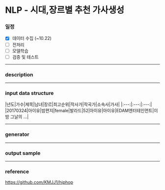 # NLP - 시대,장르별 추천 가사생성


### 일정

 - [x] 데이터 수집 (~10.22)
 - [ ] 전처리
 - [ ] 모델학습
 - [ ] 검증 및 테스트

-------
### description

--------


### input data structure
 |년도|가수|제목|남녀|장르|최고순위|작사가|작곡가|소속사|가사|
 |:---:|:---:|:---:|
 |20170324|아이유|밤편지|female|발라드|52|아이유|아이유|EDAM엔터테인먼트|이 밤 그날의 ...|
  
----------

### generator

----------

### output sample

-----------

### reference
https://github.com/KMJJ1/hiphop
